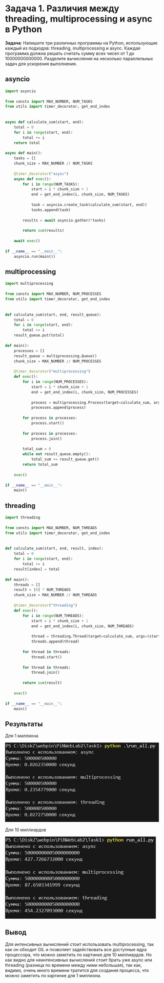 # Задача 1. Различия между threading, multiprocessing и async в Python

**Задача**: Напишите три различных программы на Python, использующие каждый из подходов: threading, multiprocessing и async. Каждая программа должна решать считать сумму всех чисел от 1 до 10000000000000. Разделите вычисления на несколько параллельных задач для ускорения выполнения.

## asyncio

```python
import asyncio

from consts import MAX_NUMBER, NUM_TASKS
from utils import timer_decorator, get_end_index


async def calculate_sum(start, end):
    total = 0
    for i in range(start, end):
        total += i
    return total

async def main():
    tasks = []
    chunk_size = MAX_NUMBER // NUM_TASKS

    @timer_decorator("async")
    async def exec():
        for i in range(NUM_TASKS):
            start = i * chunk_size + 1
            end = get_end_index(i, chunk_size, NUM_TASKS)
            
            task = asyncio.create_task(calculate_sum(start, end))
            tasks.append(task)

        results = await asyncio.gather(*tasks)

        return sum(results)

    await exec()

if __name__ == "__main__":
    asyncio.run(main())
```

## multiprocessing

```python
import multiprocessing

from consts import MAX_NUMBER, NUM_PROCESSES
from utils import timer_decorator, get_end_index


def calculate_sum(start, end, result_queue):
    total = 0
    for i in range(start, end):
        total += i
    result_queue.put(total)

def main():
    processes = []
    result_queue = multiprocessing.Queue()
    chunk_size = MAX_NUMBER // NUM_PROCESSES

    @timer_decorator("multiprocessing")
    def exec():
        for i in range(NUM_PROCESSES):
            start = i * chunk_size + 1
            end = get_end_index(i, chunk_size, NUM_PROCESSES)

            process = multiprocessing.Process(target=calculate_sum, args=(start, end, result_queue))
            processes.append(process)

        for process in processes:
            process.start()

        for process in processes:
            process.join()

        total_sum = 0
        while not result_queue.empty():
            total_sum += result_queue.get()
        return total_sum
    
    exec()

if __name__ == "__main__":
    main()
```

## threading

```python
import threading

from consts import MAX_NUMBER, NUM_THREADS
from utils import timer_decorator, get_end_index


def calculate_sum(start, end, result, index):
    total = 0
    for i in range(start, end):
        total += i
    result[index] = total

def main():
    threads = []
    result = [0] * NUM_THREADS
    chunk_size = MAX_NUMBER // NUM_THREADS

    @timer_decorator("threading")
    def exec():
        for i in range(NUM_THREADS):
            start = i * chunk_size + 1
            end = get_end_index(i, chunk_size, NUM_THREADS)

            thread = threading.Thread(target=calculate_sum, args=(start, end, result, i))
            threads.append(thread)

        for thread in threads:
            thread.start()

        for thread in threads:
            thread.join()

        return sum(result)

    exec()

if __name__ == "__main__":
    main()
```

## Результаты

Для 1 миллиона

![image](img/mil_out.png)

Для 10 миллиардов

![image](img/t1out.png)

## Вывод

Для интенсивных вычислений стоит использовать multiprocessing, так как он обходит GIL и
позволяет задействовать все доступные ядра процессора, что можно заметить по картинке для
10 миллиардов. Но как видно для неинтенсивных вычислений стоит брать уже async или threading
(разница по времени между ними небольшая), так как, видимо, очень много времени тратится для
создания процесса, что можно заметить по картинке для 1 миллиона.
